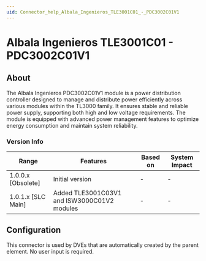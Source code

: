 ```yaml
---
uid: Connector_help_Albala_Ingenieros_TLE3001C01_-_PDC3002C01V1
---
```


# Albala Ingenieros TLE3001C01 - PDC3002C01V1

## About

The Albala Ingenieros PDC3002C01V1 module is a power distribution controller designed to manage and distribute power efficiently across various modules within the TL3000 family. It ensures stable and reliable power supply, supporting both high and low voltage requirements. The module is equipped with advanced power management features to optimize energy consumption and maintain system reliability.

### Version Info

| Range              | Features                                    | Based on | System Impact |
|--------------------|---------------------------------------------|----------|---------------|
| 1.0.0.x [Obsolete] | Initial version                             | -        | -             |
| 1.0.1.x [SLC Main] | Added TLE3001C03V1 and ISW3000C01V2 modules | -        | -             |

## Configuration

This connector is used by DVEs that are automatically created by the parent element. No user input is required.
